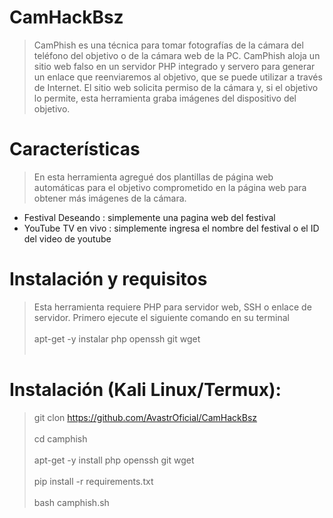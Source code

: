 # CamHackBsz

> CamPhish es una técnica para tomar fotografías de la cámara del teléfono del objetivo o de la cámara web de la PC. CamPhish aloja un sitio web falso en un servidor PHP integrado y servero para generar un enlace que reenviaremos al objetivo, que se puede utilizar a través de Internet. El sitio web solicita permiso de la cámara y, si el objetivo lo permite, esta herramienta graba imágenes del dispositivo del objetivo.

# Características
> En esta herramienta agregué dos plantillas de página web automáticas para el objetivo comprometido en la página web para obtener más imágenes de la cámara.
- Festival Deseando : simplemente una pagina web del festival 
- YouTube TV en vivo : simplemente ingresa el nombre del festival o el ID del video de youtube

# Instalación y requisitos
> Esta herramienta requiere PHP para servidor web, SSH o enlace de servidor. Primero ejecute el siguiente comando en su terminal
<br></br>
> apt-get -y instalar php openssh git wget
<br></br>
# Instalación (Kali Linux/Termux):
> git clon https://github.com/AvastrOficial/CamHackBsz
<br></br>
> cd camphish
<br></br>
> apt-get -y install php openssh git wget
<br></br>
> pip install -r requirements.txt
<br></br>
> bash camphish.sh



  
